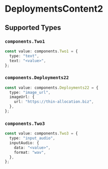 # DeploymentsContent2


## Supported Types

### `components.Two1`

```typescript
const value: components.Two1 = {
  type: "text",
  text: "<value>",
};
```

### `components.Deployments22`

```typescript
const value: components.Deployments22 = {
  type: "image_url",
  imageUrl: {
    url: "https://thin-allocation.biz",
  },
};
```

### `components.Two3`

```typescript
const value: components.Two3 = {
  type: "input_audio",
  inputAudio: {
    data: "<value>",
    format: "wav",
  },
};
```

